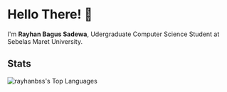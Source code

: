 
# Hello There! 👋
I'm **Rayhan Bagus Sadewa**, Udergraduate Computer Science Student at Sebelas Maret University.

## Stats
![rayhanbss's Top Languages](https://github-readme-stats.vercel.app/api/top-langs/?username=rayhanbss&theme=react&show_icons=true&hide_border=true&layout=compact)
<!---
rayhanbss/rayhanbss is a ✨ special ✨ repository because its `README.md` (this file) appears on your GitHub profile.
You can click the Preview link to take a look at your changes.
--->
